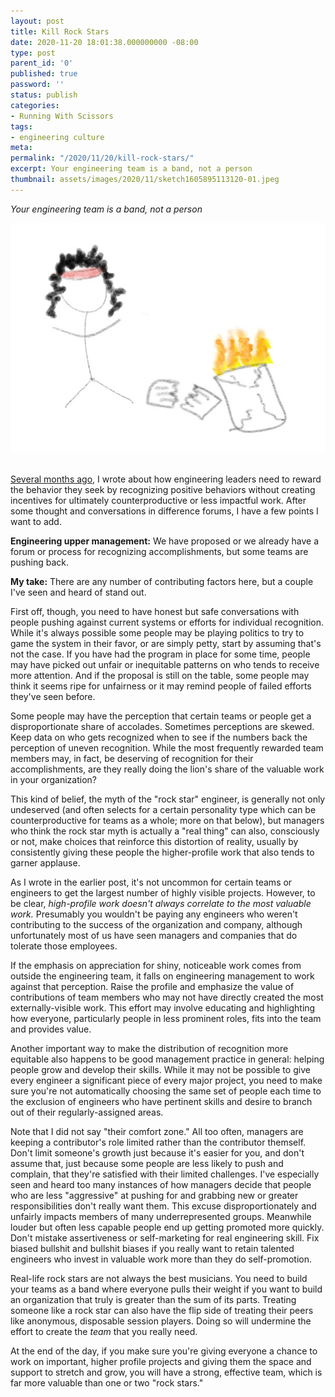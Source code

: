 ```yaml
---
layout: post
title: Kill Rock Stars
date: 2020-11-20 18:01:38.000000000 -08:00
type: post
parent_id: '0'
published: true
password: ''
status: publish
categories:
- Running With Scissors
tags:
- engineering culture
meta:
permalink: "/2020/11/20/kill-rock-stars/"
excerpt: Your engineering team is a band, not a person
thumbnail: assets/images/2020/11/sketch1605895113120-01.jpeg
---
```


_Your engineering team is a band, not a person_

<div align="center">
<img
src="/assets/images/2020/11/sketch1605895113120-01.jpeg"
alt="Crappy stick figure drawing of an 80s rock star and his smashed computer">
</div>
<br>


[Several months ago](/2020/08/21/tell-me-im-working-on-pretty-things/), I wrote about how engineering leaders need to reward the behavior they seek by recognizing positive behaviors without creating incentives for ultimately counterproductive or less impactful work. After some thought and conversations in difference forums, I have a few points I want to add.

**Engineering upper management:** We have proposed or we already have a forum or process for recognizing accomplishments, but some teams are pushing back.

**My take:** There are any number of contributing factors here, but a couple I've seen and heard of stand out.

First off, though, you need to have honest but safe conversations with people pushing against current systems or efforts for individual recognition. While it's always possible some people may be playing politics to try to game the system in their favor, or are simply petty, start by assuming that's not the case. If you have had the program in place for some time, people may have picked out unfair or inequitable patterns on who tends to receive more attention. And if the proposal is still on the table, some people may think it seems ripe for unfairness or it may remind people of failed efforts they've seen before.

Some people may have the perception that certain teams or people get a disproportionate share of accolades. Sometimes perceptions are skewed. Keep data on who gets recognized when to see if the numbers back the perception of uneven recognition. While the most frequently rewarded team members may, in fact, be deserving of recognition for their accomplishments, are they really doing the lion's share of the valuable work in your organization?

This kind of belief, the myth of the "rock star" engineer, is generally not only undeserved (and often selects for a certain personality type which can be counterproductive for teams as a whole; more on that below), but managers who think the rock star myth is actually a "real thing" can also, consciously or not, make choices that reinforce this distortion of reality, usually by consistently giving these people the higher-profile work that also tends to garner applause.

As I wrote in the earlier post, it's not uncommon for certain teams or engineers to get the largest number of highly visible projects. However, to be clear, _high-profile work doesn't always correlate to the most valuable work._ Presumably you wouldn't be paying any engineers who weren't contributing to the success of the organization and company, although unfortunately most of us have seen managers and companies that do tolerate those employees.

If the emphasis on appreciation for shiny, noticeable work comes from outside the engineering team, it falls on engineering management to work against that perception. Raise the profile and emphasize the value of contributions of team members who may not have directly created the most externally-visible work. This effort may involve educating and highlighting how everyone, particularly people in less prominent roles, fits into the team and provides value.

Another important way to make the distribution of recognition more equitable also happens to be good management practice in general: helping people grow and develop their skills. While it may not be possible to give every engineer a significant piece of every major project, you need to make sure you're not automatically choosing the same set of people each time to the exclusion of engineers who have pertinent skills and desire to branch out of their regularly-assigned areas.

Note that I did not say "their comfort zone." All too often, managers are keeping a contributor's role limited rather than the contributor themself. Don't limit someone's growth just because it's easier for you, and don't assume that, just because some people are less likely to push and complain, that they're satisfied with their limited challenges. I've especially seen and heard too many instances of how managers decide that people who are less "aggressive" at pushing for and grabbing new or greater responsibilities don't really want them. This excuse disproportionately and unfairly impacts members of many underrepresented groups. Meanwhile louder but often less capable people end up getting promoted more quickly. Don't mistake assertiveness or self-marketing for real engineering skill. Fix biased bullshit and bullshit biases if you really want to retain talented engineers who invest in valuable work more than they do self-promotion.

Real-life rock stars are not always the best musicians. You need to build your teams as a band where everyone pulls their weight if you want to build an organization that truly is greater than the sum of its parts. Treating someone like a rock star can also have the flip side of treating their peers like anonymous, disposable session players. Doing so will undermine the effort to create the _team_ that you really need.

At the end of the day, if you make sure you're giving everyone a chance to work on important, higher profile projects and giving them the space and support to stretch and grow, you will have a strong, effective team, which is far more valuable than one or two "rock stars."

